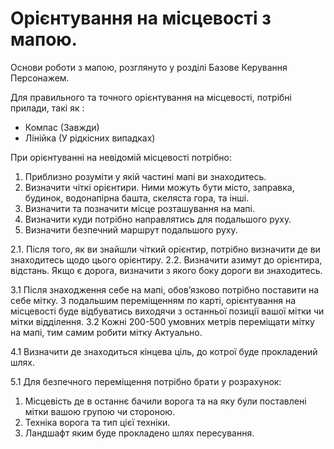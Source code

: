 # Орієнтування на місцевості з мапою.

Основи роботи з мапою, розглянуто у розділі Базове Керування Персонажем. 

Для правильного та точного орієнтування на місцевості, потрібні прилади, такі як : 
- Компас (Завжди)
- Лінійка (У рідкісних випадках)

При орієнтуванні на невідомій місцевості потрібно: 
1. Приблизно розуміти у якій частині мапі ви знаходитесь.
2. Визначити чіткі орієнтири. Ними можуть бути місто, заправка, будинок, водонапірна башта, скеляста гора, та інші.
3. Визначити та позначити місце розташування на мапі.
4. Визначити куди потрібно направлятись для подальшого руху.
5. Визначити безпечний маршрут подальшого руху.

2.1. Після того, як ви знайшли чіткий орієнтир, потрібно визначити де ви знаходитесь щодо цього орієнтиру. 
2.2. Визначити азимут до орієнтира, відстань. Якщо є дорога, визначити з якого боку дороги ви знаходитесь.

3.1 Після знаходження себе на мапі, обовʼязково потрібно поставити на себе мітку. З подальшим переміщенням по карті,  орієнтування на місцевості буде відбуватись виходячи з останньої позиції вашої мітки чи мітки відділення.
3.2 Кожні 200-500 умовних метрів переміщати мітку на мапі, тим самим робити мітку Актуально.

4.1 Визначити де знаходиться кінцева ціль, до котрої буде прокладений шлях.

5.1  Для безпечного переміщення потрібно брати у розрахунок:
1. Місцевість де в останнє бачили ворога та на яку були поставлені мітки вашою групою чи стороною.
2. Техніка ворога та тип цієї техніки.
3. Ландшафт яким буде прокладено шлях  пересування.
